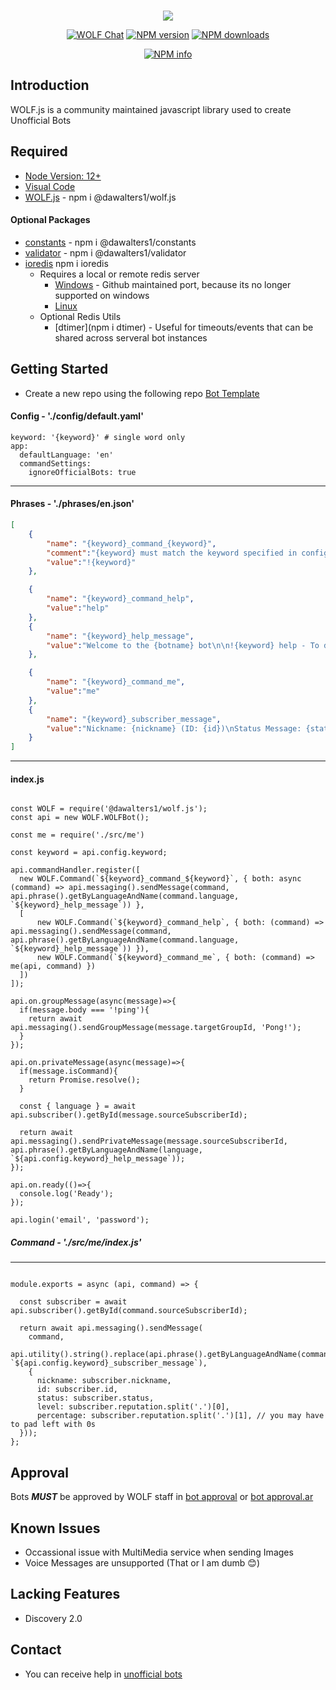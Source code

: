 <div align="center">
  <br />
  <p>
    <img src = https://i.imgur.com/Rrylen8.png/>
  <p>
    <a href="https://wolf.live/unofficial+bots"><img src="https://img.shields.io/badge/WOLF-Chat-blue" alt="WOLF Chat" /></a>
   <a href="https://www.npmjs.com/package/@dawalters1/wolf.js"><img src="https://img.shields.io/npm/v/@dawalters1/wolf.js.svg?maxAge=3600" alt="NPM version" /></a>
    <a href="https://www.npmjs.com/package/@dawalters1/wolf.js"><img src="https://img.shields.io/npm/dt/@dawalters1/wolf.js.svg?maxAge=3600" alt="NPM downloads" /></a>
 
  </p>
  <p>
    <a href="https://nodei.co/npm/@dawalters1/wolf.js/"><img src="https://nodei.co/npm/@dawalters1/wolf.js.png?downloads=true&stars=true" alt="NPM info" /></a>
  </p>
</div>

## Introduction

WOLF.js is a community maintained javascript library used to create Unofficial Bots

## Required

- [Node Version: 12+](https://nodejs.org/en/download/)
- [Visual Code](https://code.visualstudio.com/download)
- [WOLF.js](https://www.npmjs.com/package/@dawalters1/wolf.js) - npm i @dawalters1/wolf.js

#### Optional Packages

- [constants](https://www.npmjs.com/package/@dawalters1/constants) - npm i @dawalters1/constants
- [validator](https://www.npmjs.com/package/@dawalters1/validator) - npm i @dawalters1/validator
- [ioredis](https://www.npmjs.com/package/ioredis) npm i ioredis
  - Requires a local or remote redis server
    - [Windows](https://github.com/tporadowski/redis/releases/tag/v5.0.10) - Github maintained port, because its no longer supported on windows
    - [Linux](https://redis.io/download)
  - Optional Redis Utils
    - [dtimer](npm i dtimer) - Useful for timeouts/events that can be shared across serveral bot instances

## Getting Started 

- Create a new repo using the following repo [Bot Template](https://github.com/dawalters1/Bot-Template)

#### Config - './config/default.yaml'

```YML
keyword: '{keyword}' # single word only
app:
  defaultLanguage: 'en'
  commandSettings:
    ignoreOfficialBots: true

```
---
#### Phrases - './phrases/en.json'
```JSON
[
    {
        "name": "{keyword}_command_{keyword}",
        "comment":"{keyword} must match the keyword specified in config yaml",
        "value":"!{keyword}"
    },

    {
        "name": "{keyword}_command_help",
        "value":"help"
    },
    {
        "name": "{keyword}_help_message",
        "value":"Welcome to the {botname} bot\n\n!{keyword} help - To display this message\n!{keyword} me - Display basic information about your profile"
    },

    {
        "name": "{keyword}_command_me",
        "value":"me"
    },
    {
        "name": "{keyword}_subscriber_message",
        "value":"Nickname: {nickname} (ID: {id})\nStatus Message: {status}\nLevel: {level} ({percentage}% completed)"
    }
]
```
---
#### index.js
```JS

const WOLF = require('@dawalters1/wolf.js');
const api = new WOLF.WOLFBot();

const me = require('./src/me')

const keyword = api.config.keyword;

api.commandHandler.register([
  new WOLF.Command(`${keyword}_command_${keyword}`, { both: async (command) => api.messaging().sendMessage(command, api.phrase().getByLanguageAndName(command.language, `${keyword}_help_message`)) },
  [
      new WOLF.Command(`${keyword}_command_help`, { both: (command) => api.messaging().sendMessage(command, api.phrase().getByLanguageAndName(command.language, `${keyword}_help_message`)) }),
      new WOLF.Command(`${keyword}_command_me`, { both: (command) => me(api, command) })
  ])
]);

api.on.groupMessage(async(message)=>{
  if(message.body === '!ping'){
    return await api.messaging().sendGroupMessage(message.targetGroupId, 'Pong!');
  }
});

api.on.privateMessage(async(message)=>{
  if(message.isCommand){
    return Promise.resolve();
  }

  const { language } = await api.subscriber().getById(message.sourceSubscriberId);

  return await api.messaging().sendPrivateMessage(message.sourceSubscriberId, api.phrase().getByLanguageAndName(language, `${api.config.keyword}_help_message`));
});

api.on.ready(()=>{
  console.log('Ready');
});

api.login('email', 'password');

```
##### Command - './src/me/index.js'
---
```JS

module.exports = async (api, command) => {

  const subscriber = await api.subscriber().getById(command.sourceSubscriberId);

  return await api.messaging().sendMessage(
    command,
    api.utility().string().replace(api.phrase().getByLanguageAndName(command.language, `${api.config.keyword}_subscriber_message`), 
    {
      nickname: subscriber.nickname,
      id: subscriber.id,
      status: subscriber.status,
      level: subscriber.reputation.split('.')[0],
      percentage: subscriber.reputation.split('.')[1], // you may have to pad left with 0s
  }));
};

```

## Approval

Bots _**MUST**_ be approved by WOLF staff in [bot approval](http://wolflive.com/bot+approval?r=80280172) or [bot approval.ar](http://wolflive.com/bot+approval.ar?r=80280172)

## Known Issues

- Occassional issue with MultiMedia service when sending Images
- Voice Messages are unsupported (That or I am dumb 😊)
 
## Lacking Features

- Discovery 2.0

## Contact

- You can receive help in [unofficial bots](https://wolf.live/unofficial+bots)
